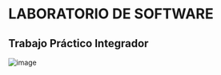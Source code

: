 # LABORATORIO DE SOFTWARE

## Trabajo Práctico Integrador

![image](https://github.com/Martincho83/TP-LAB/assets/87379370/dd610a60-f2d6-4c79-bec5-4040e1bbd286)

